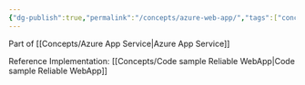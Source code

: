 ```yaml
---
{"dg-publish":true,"permalink":"/concepts/azure-web-app/","tags":["concept/SRE/cloud/azure"]}
---
```



Part of  [[Concepts/Azure App Service\|Azure App Service]]

Reference Implementation: [[Concepts/Code sample Reliable WebApp\|Code sample Reliable WebApp]]
